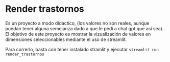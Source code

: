 # Render trastornos

Es un proyecto a modo didactico, (los valores no son reales, aunque puedan tener alguna semejanza dado a que le pedí a chat gpt que así sea)..
El objetivo de este proyecto es mostrar la vizualización de valores en dimensiones seleccionables mediante el uso de streamlit.

Para correrlo, basta con tener instalado stramlit y ejecutar
`streamlit run render_trastornos`
